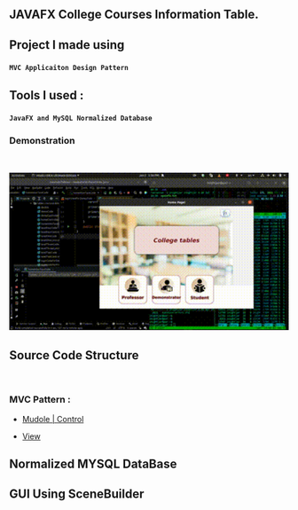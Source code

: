 ## JAVAFX College Courses Information Table.

## Project I made using 
#### `MVC Applicaiton Design Pattern` <br/>

## Tools I used : 
#### `JavaFX and MySQL Normalized Database`

### Demonstration
<br>
<div align="left" width="50">

<img src="https://github.com/iNightjar/College-Courses-Information-Table/blob/master/demonstrationImages/demo28Seconds.gif?raw=true" href="https://github.com/iNightjar" alt="demonstrator gif"  width="550"/><br> 

## Source Code Structure

<br/>

### MVC Pattern :<br/>

* [Mudole | Control](https://github.com/iNightjar/College-Courses-Information-Table/tree/master/src/main/java/tables/coursestables)

* [View](https://github.com/iNightjar/College-Courses-Information-Table/tree/master/src/main/resources/tables/coursestables) 

## Normalized MYSQL DataBase

## GUI Using SceneBuilder
